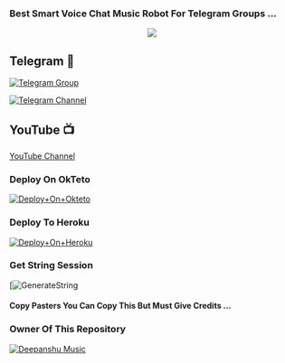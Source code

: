 ### Best Smart Voice Chat Music Robot For Telegram Groups ...


<p align="center"><a href="https://t.me/STD_DEEPANSHU"><img src="https://telegra.ph/file/7e21fadaa6d92c195b481.jpg"></a></p>

## Telegram 🏪

[![Telegram Group](https://img.shields.io/badge/Telegram-Group-brightgreen)](https://t.me/best_friends_chat_group)

[![Telegram Channel](https://img.shields.io/badge/Telegram-Channel-brightgreen)](https://t.me/DEEPANSHU_WORLD)

## YouTube 📺

[YouTube Channel](https://youtube.com/channel/UCUkj6FFzdsOO5acUXVOEECg)



### Deploy On OkTeto

[![Deploy+On+Okteto](https://img.shields.io/badge/Deploy%20To%20Okteto-informational?style=for-the-badge&logo=Okteto)](https://cloud.okteto.com/deploy?repository=https://github.com/STD-DEEPANSHU/Sunny-DeepanshuMusic)


### Deploy To Heroku

[![Deploy+On+Heroku](https://www.herokucdn.com/deploy/button.svg)](https://heroku.com/deploy?template=https://github.com/STD-DEEPANSHU/Sunny-DeepanshuMusic)



### Get String Session

[![GenerateString](https://telegram.me/StringFatherRobot)



#### Copy Pasters You Can Copy This But Must Give Credits ...

### Owner Of This Repository
[![Deepanshu Music](https://telegra.ph/file/e2ed18d245126b426260b.jpg)](https://t.me/STD_DEEPANSHU)
